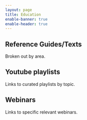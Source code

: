 ```yaml
---
layout: page
title: Education
enable-banner: true
enable-header: true
---
```


## Reference Guides/Texts

Broken out by area.

## Youtube playlists

Links to curated playlists by topic.

## Webinars

Links to specific relevant webinars.